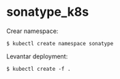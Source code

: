 # sonatype_k8s

Crear namespace:

~~~
$ kubectl create namespace sonatype
~~~

Levantar deployment:

~~~
$ kubectl create -f .
~~~

